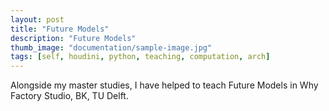 ```yaml
---
layout: post
title: "Future Models"
description: "Future Models"
thumb_image: "documentation/sample-image.jpg"
tags: [self, houdini, python, teaching, computation, arch]
---
```


Alongside my master studies, I have helped to teach Future Models in Why Factory Studio, BK, TU Delft.